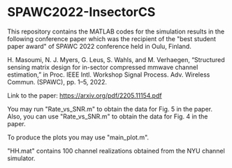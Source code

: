 # SPAWC2022-InsectorCS
This repository contains the MATLAB codes for the simulation results in the following conference paper which was the recipient of the "best student paper award" of SPAWC 2022 conference held in Oulu, Finland.

H. Masoumi, N. J. Myers, G. Leus, S. Wahls, and M. Verhaegen, “Structured sensing matrix design for in-sector compressed mmwave channel estimation,” in Proc. IEEE Intl. Workshop Signal Process. Adv. Wireless Commun. (SPAWC), pp. 1–5, 2022.

Link to the paper: https://arxiv.org/pdf/2205.11154.pdf

You may run "Rate_vs_SNR.m" to obtain the data for Fig. 5 in the paper. Also, you can use "Rate_vs_SNR.m" to obtain the data for Fig. 4 in the paper. 

To produce the plots you may use "main_plot.m".

"HH.mat" contains 100 channel realizations obtained from the NYU channel simulator.
